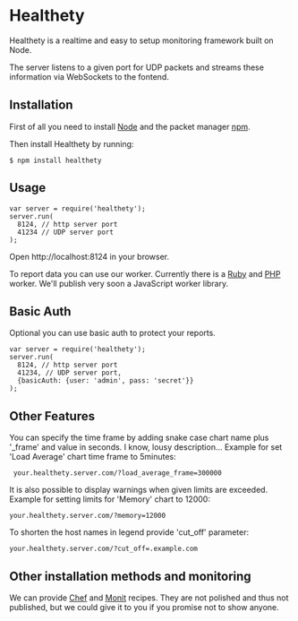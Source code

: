# Healthety

Healthety is a realtime and easy to setup monitoring framework built on Node.

The server listens to a given port for UDP packets and streams these information  via WebSockets to the fontend.

## Installation

First of all you need to install [Node](https://github.com/joyent/node/wiki/Installation) and the packet manager [npm](https://github.com/isaacs/npm#readme).

Then install Healthety by running:

    $ npm install healthety

## Usage

    var server = require('healthety');
    server.run(
      8124, // http server port
      41234 // UDP server port
    );

Open http://localhost:8124 in your browser.

To report data you can use our worker. Currently there is a [Ruby](https://github.com/healthety/ruby_worker) and [PHP](https://github.com/healthety/php_worker) worker. We'll publish very soon a JavaScript worker library.

## Basic Auth

Optional you can use basic auth to protect your reports.

    var server = require('healthety');
    server.run(
      8124, // http server port
      41234, // UDP server port,
      {basicAuth: {user: 'admin', pass: 'secret'}}
    );

## Other Features

You can specify the time frame by adding snake case chart name plus '_frame' and
value in seconds. I know, lousy description... Example for set 'Load Average' chart time frame to 5minutes:

     your.healthety.server.com/?load_average_frame=300000

It is also possible to display warnings when given limits are exceeded. Example for setting limits for 'Memory' chart to 12000:

    your.healthety.server.com/?memory=12000

To shorten the host names in legend provide 'cut_off' parameter:

    your.healthety.server.com/?cut_off=.example.com

## Other installation methods and monitoring

We can provide [Chef](https://github.com/opscode/chef) and [Monit](http://mmonit.com/monit/) recipes. They are not polished and thus not published, but we could give it to you if you promise not to show anyone.
